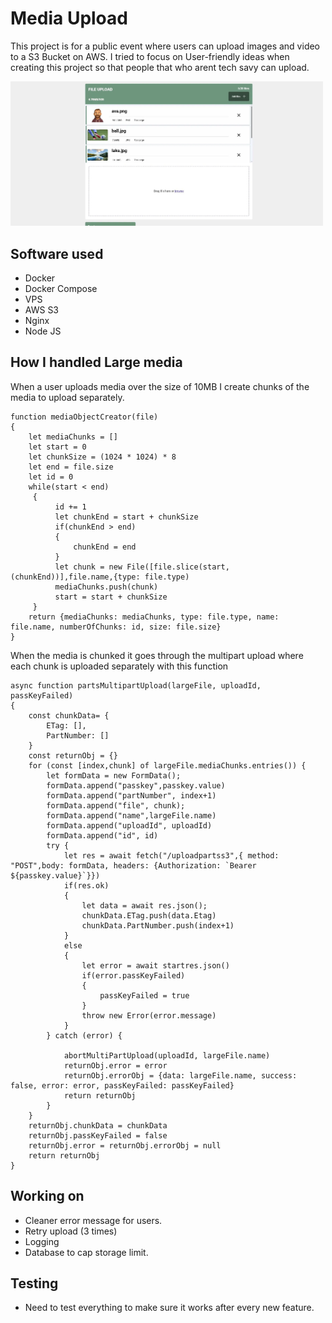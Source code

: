 # Media Upload
This project is for a public event where users can upload images and video to a S3 Bucket on AWS. I tried to focus on User-friendly ideas when creating this project so that people that who arent tech savy can upload.

<img src="https://github.com/BrendonONeill/portfolio/blob/prod-v1.0.2/assets/images/projects/upload-bg.webp" width="500">

## Software used 
- Docker
- Docker Compose
- VPS
- AWS S3
- Nginx
- Node JS

## How I handled Large media
When a user uploads media over the size of 10MB I create chunks of the media to upload separately. 
```
function mediaObjectCreator(file)
{
    let mediaChunks = []
    let start = 0
    let chunkSize = (1024 * 1024) * 8
    let end = file.size
    let id = 0
    while(start < end)
     {
          id += 1
          let chunkEnd = start + chunkSize
          if(chunkEnd > end)
          {
              chunkEnd = end
          }
          let chunk = new File([file.slice(start,(chunkEnd))],file.name,{type: file.type)
          mediaChunks.push(chunk)
          start = start + chunkSize
     }
    return {mediaChunks: mediaChunks, type: file.type, name: file.name, numberOfChunks: id, size: file.size}
}

```

When the media is chunked it goes through the multipart upload where each chunk is uploaded separately with this function

```
async function partsMultipartUpload(largeFile, uploadId, passKeyFailed)
{
    const chunkData= {
        ETag: [],
        PartNumber: []
    }
    const returnObj = {}
    for (const [index,chunk] of largeFile.mediaChunks.entries()) {
        let formData = new FormData();
        formData.append("passkey",passkey.value)
        formData.append("partNumber", index+1)
        formData.append("file", chunk);
        formData.append("name",largeFile.name)
        formData.append("uploadId", uploadId)
        formData.append("id", id)
        try {
            let res = await fetch("/uploadpartss3",{ method: "POST",body: formData, headers: {Authorization: `Bearer ${passkey.value}`}})
            if(res.ok)
            {
                let data = await res.json();
                chunkData.ETag.push(data.Etag)
                chunkData.PartNumber.push(index+1)
            }
            else
            {
                let error = await startres.json()
                if(error.passKeyFailed)
                {
                    passKeyFailed = true
                } 
                throw new Error(error.message)
            }
        } catch (error) {
            
            abortMultiPartUpload(uploadId, largeFile.name)
            returnObj.error = error
            returnObj.errorObj = {data: largeFile.name, success: false, error: error, passKeyFailed: passKeyFailed}
            return returnObj
        }
    }
    returnObj.chunkData = chunkData
    returnObj.passKeyFailed = false
    returnObj.error = returnObj.errorObj = null
    return returnObj
}
```

## Working on
- Cleaner error message for users.
- Retry upload (3 times)
- Logging
- Database to cap storage limit.


## Testing
- Need to test everything to make sure it works after every new feature. 
  
